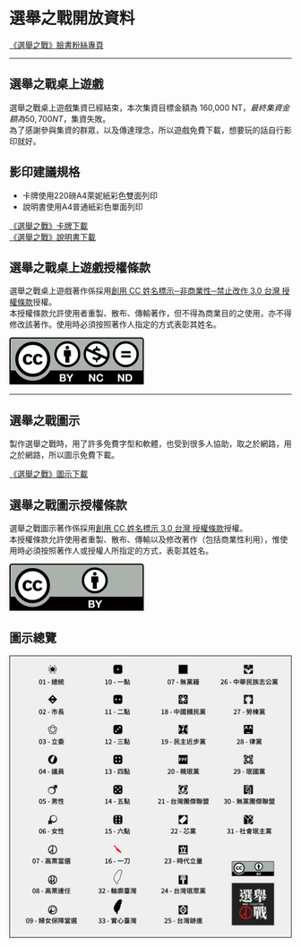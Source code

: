 # 選舉之戰開放資料
[《選舉之戰》臉書粉絲專頁](https://www.facebook.com/WarofElection)  

***

## 選舉之戰桌上遊戲
選舉之戰桌上遊戲集資已經結束，本次集資目標金額為 160,000 NT$，最終集資金額為 50,700 NT$，集資失敗。  
為了感謝參與集資的群眾，以及傳達理念，所以遊戲免費下載，想要玩的話自行影印就好。  

## 影印建議規格
* 卡牌使用220磅A4萊妮紙彩色雙面列印  
* 說明書使用A4普通紙彩色單面列印  

[《選舉之戰》卡牌下載](/doc/220磅A4萊妮紙彩色雙面列印共43張.pdf)  
[《選舉之戰》說明書下載](/doc/A4普通紙彩色單面列印共2張.pdf)  

## 選舉之戰桌上遊戲授權條款
選舉之戰桌上遊戲著作係採用[創用 CC 姓名標示─非商業性─禁止改作 3.0 台灣 授權條款](https://creativecommons.org/licenses/by/3.0/tw/)授權。  
本授權條款允許使用者重製、散布、傳輸著作，但不得為商業目的之使用，亦不得修改該著作。使用時必須按照著作人指定的方式表彰其姓名。  

![by-nc-nd](/doc/by-nc-nd.svg)  

***

## 選舉之戰圖示
製作選舉之戰時，用了許多免費字型和軟體，也受到很多人協助，取之於網路，用之於網路，所以圖示免費下載。  

[《選舉之戰》圖示下載](/icon/icon_all.ai)

## 選舉之戰圖示授權條款

選舉之戰圖示著作係採用[創用 CC 姓名標示 3.0 台灣 授權條款](https://creativecommons.org/licenses/by/3.0/tw/)授權。  
本授權條款允許使用者重製、散布、傳輸以及修改著作（包括商業性利用），惟使用時必須按照著作人或授權人所指定的方式，表彰其姓名。  

![bycc](/doc/bycc.svg)  

## 圖示總覽
![index](/doc/icon_all.png)